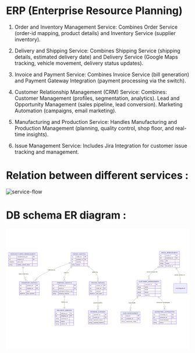 # ERP (Enterprise Resource Planning)

1. Order and Inventory Management Service:
Combines Order Service (order-id mapping, product details) and Inventory Service (supplier inventory).

2. Delivery and Shipping Service:
Combines Shipping Service (shipping details, estimated delivery date) and Delivery Service (Google Maps tracking, vehicle movement, delivery status updates).

3. Invoice and Payment Service:
Combines Invoice Service (bill generation) and Payment Gateway Integration (payment processing via the switch).

4. Customer Relationship Management (CRM) Service:
Combines:
Customer Management (profiles, segmentation, analytics).
Lead and Opportunity Management (sales pipeline, lead conversion).
Marketing Automation (campaigns, email marketing).

5. Manufacturing and Production Service:
Handles Manufacturing and Production Management (planning, quality control, shop floor, and real-time insights).

6. Issue Management Service:
Includes Jira Integration for customer issue tracking and management.


# Relation between different services :

![service-flow](scm.png)

# DB schema ER diagram :

![Architecture Diagram](scm-ER.png)
